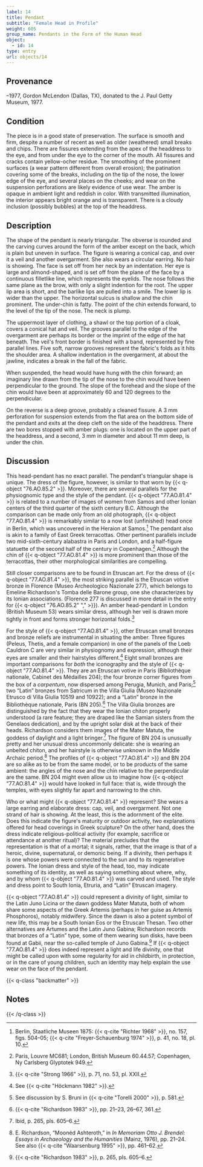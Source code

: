 ```yaml
---
label: 14
title: Pendant
subtitle: "Female Head in Profile"
weight: 605
group_name: Pendants in the Form of the Human Head
object:
  - id: 14
type: entry
url: objects/14
---
```


## Provenance

–1977, Gordon McLendon (Dallas, TX), donated to the J. Paul Getty Museum, 1977.

## Condition

The piece is in a good state of preservation. The surface is smooth and firm, despite a number of recent as well as older (weathered) small breaks and chips. There are fissures extending from the apex of the headdress to the eye, and from under the eye to the corner of the mouth. All fissures and cracks contain yellow-ocher residue. The smoothing of the prominent surfaces (a wear pattern different from overall erosion); the patination covering some of the breaks, including on the tip of the nose, the lower edge of the eye, and several places on the cheeks; and wear on the suspension perforations are likely evidence of use wear. The amber is opaque in ambient light and reddish in color. With transmitted illumination, the interior appears bright orange and is transparent. There is a cloudy inclusion (possibly bubbles) at the top of the headdress.

## Description

The shape of the pendant is nearly triangular. The obverse is rounded and the carving curves around the form of the amber except on the back, which is plain but uneven in surface. The figure is wearing a conical cap, and over it a veil and another overgarment. She also wears a circular earring. No hair is showing. The face is set off from her neck by an indentation. Her eye is large and almond-shaped, and is set off from the plane of the face by a continuous filletlike line, which represents the eyelids. The nose follows the same plane as the brow, with only a slight indention for the root. The upper lip area is short, and the barlike lips are pulled into a smile. The lower lip is wider than the upper. The horizontal sulcus is shallow and the chin prominent. The under-chin is fatty. The point of the chin extends forward, to the level of the tip of the nose. The neck is plump.

The uppermost layer of clothing, a shawl or the top portion of a cloak, covers a conical hat and veil. The grooves parallel to the edge of the overgarment are perhaps its border or the imprint of the edge of the hat beneath. The veil's front border is finished with a band, represented by fine parallel lines. Five soft, narrow grooves represent the fabric's folds as it hits the shoulder area. A shallow indentation in the overgarment, at about the jawline, indicates a break in the fall of the fabric.

When suspended, the head would have hung with the chin forward; an imaginary line drawn from the tip of the nose to the chin would have been perpendicular to the ground. The slope of the forehead and the slope of the chin would have been at approximately 60 and 120 degrees to the perpendicular.

On the reverse is a deep groove, probably a cleaned fissure. A 3 mm perforation for suspension extends from the flat area on the bottom side of the pendant and exits at the deep cleft on the side of the headdress. There are two bores stopped with amber plugs: one is located on the upper part of the headdress, and a second, 3 mm in diameter and about 11 mm deep, is under the chin.

## Discussion

This head-pendant has no exact parallel. The pendant's triangular shape is unique. The dress of the figure, however, is similar to that worn by {{< q-object "76.AO.85.2" >}}. Moreover, there are several parallels for the physiognomic type and the style of the pendant. {{< q-object "77.AO.81.4" >}} is related to a number of images of women from Samos and other Ionian centers of the third quarter of the sixth century B.C. Although the comparison can be made only from an old photograph, {{< q-object "77.AO.81.4" >}} is remarkably similar to a now lost (unfinished) head once in Berlin, which was uncovered in the Heraion at Samos.[^1] The pendant also is akin to a family of East Greek terracottas. Other pertinent parallels include two mid-sixth-century alabastra in Paris and London, and a half-figure statuette of the second half of the century in Copenhagen.[^2] Although the chin of {{< q-object "77.AO.81.4" >}} is more prominent than those of the terracottas, their other morphological similarities are compelling.

Still closer comparisons are to be found in Etruscan art. For the dress of {{< q-object "77.AO.81.4" >}}, the most striking parallel is the Etruscan votive bronze in Florence (Museo Archeologico Nazionale 277), which belongs to Emeline Richardson's Tomba delle Barone group, one she characterizes by its Ionian associations. (Florence 277 is discussed in more detail in the entry for {{< q-object "76.AO.85.2" "," >}}). An amber head-pendant in London (British Museum 53) wears similar dress, although her veil is drawn more tightly in front and forms stronger horizontal folds.[^3]

For the style of {{< q-object "77.AO.81.4" >}}, other Etruscan small bronzes and bronze reliefs are instrumental in situating the amber. Three figures (Peleus, Thetis, and a female companion) in one of the panels of the Loeb Cauldron C are very similar in physiognomy and expression, although their eyes are smaller and their hairstyles different.[^4] Eight small bronzes are important comparisons for *both* the iconography and the style of {{< q-object "77.AO.81.4" >}}. They are an Etruscan votive in Paris (Bibliothèque nationale, Cabinet des Médailles 204); the four bronze corner figures from the box of a *carpentum*, now dispersed among Perugia, Munich, and Paris;[^5] two “Latin” bronzes from Satricum in the Villa Giulia (Museo Nazionale Etrusco di Villa Giulia 10519 and 10922); and a “Latin” bronze in the Bibliothèque nationale, Paris (BN 205).[^6] The Villa Giulia bronzes are distinguished by the fact that they wear the Ionian chiton properly understood (a rare feature; they are draped like the Samian sisters from the Genelaos dedication), and by the upright solar disk at the back of their heads. Richardson considers them images of the Mater Matuta, the goddess of daylight and a light bringer.[^7] The figure of BN 204 is unusually pretty and her unusual dress uncommonly delicate: she is wearing an unbelted chiton, and her hairstyle is otherwise unknown in the Middle Archaic period.[^8] The profiles of {{< q-object "77.AO.81.4" >}} and BN 204 are so alike as to be from the same model, or to be products of the same ambient: the angles of the nose and the chin relative to the perpendicular are the same. BN 204 might even allow us to imagine how {{< q-object "77.AO.81.4" >}} would have looked in full face: that is, wide through the temples, with eyes slightly far apart and narrowing to the chin.

Who or what might {{< q-object "77.AO.81.4" >}} represent? She wears a large earring and elaborate dress: cap, veil, and overgarment. Not one strand of hair is showing. At the least, this is the adornment of the elite. Does this indicate the figure's maturity or outdoor activity, two explanations offered for head coverings in Greek sculpture? On the other hand, does the dress indicate religious-political activity (for example, sacrifice or attendance at another ritual)? The material precludes that the representation is that of a mortal; it signals, rather, that the image is that of a heroic, divine, supernatural, or demonic being. If a divinity, then perhaps it is one whose powers were connected to the sun and to its regenerative powers. The Ionian dress and style of the head, too, may indicate something of its identity, as well as saying something about where, why, and by whom {{< q-object "77.AO.81.4" >}} was carved and used. The style and dress point to South Ionia, Etruria, and “Latin” Etruscan imagery.

{{< q-object "77.AO.81.4" >}} could represent a divinity of light, similar to the Latin Juno Licina or the dawn goddess Mater Matuta, both of whom share some aspects of the Greek Artemis (perhaps in her guise as Artemis Phosphoros), notably midwifery. Since the dawn is also a potent symbol of new life, this may be a South Ionian Eos or the Etruscan Thesan. Two other alternatives are Artumes and the Latin Juno Gabina; Richardson records that bronzes of a “Latin” type, some of them wearing sun disks, have been found at Gabii, near the so-called temple of Juno Gabina.[^9] If {{< q-object "77.AO.81.4" >}} does indeed represent a light and life divinity, one that might be called upon with some regularity for aid in childbirth, in protection, or in the care of young children, such an identity may help explain the use wear on the face of the pendant.

{{< q-class "backmatter" >}}
## Notes
{{< /q-class >}}

[^1]: Berlin, Staatliche Museen 1875: {{< q-cite "Richter 1968" >}}, no. 157, figs. 504–05; {{< q-cite "Freyer-Schauenburg 1974" >}}, p. 41, no. 18, pl. 10.

[^2]: Paris, Louvre MC681; London, British Museum 60.44.57; Copenhagen, Ny Carlsberg Glyptotek 949.

[^3]: {{< q-cite "Strong 1966" >}}, p. 71, no. 53, pl. XXII.

[^4]: See {{< q-cite "Höckmann 1982" >}}.

[^5]: See discussion by S. Bruni in {{< q-cite "Torelli 2000" >}}, p. 581.

[^6]: {{< q-cite "Richardson 1983" >}}, pp. 21–23, 26–67, 361.

[^7]: Ibid, p. 265, pls. 605–6.

[^8]: E. Richardson, “Moonéd Ashteroth,” in *In Memoriam Otto J. Brendel: Essays in Archaeology and the Humanities* (Mainz, 1976), pp. 21–24. See also {{< q-cite "Waarsenburg 1995" >}}, pp. 461–62.

[^9]: {{< q-cite "Richardson 1983" >}}, p. 265, pls. 605–6.
